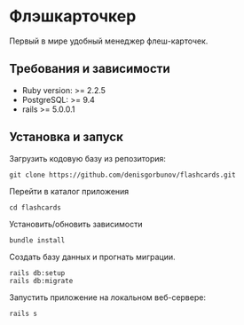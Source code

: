 # Флэшкарточкер

Первый в мире удобный менеджер флеш-карточек.

## Требования и зависимости
* Ruby version: >= 2.2.5
* PostgreSQL: >= 9.4
* rails >= 5.0.0.1

## Установка и запуск
Загрузить кодовую базу из репозитория:
```
git clone https://github.com/denisgorbunov/flashcards.git
```
Перейти в каталог приложения
```
cd flashcards
```
Установить/обновить зависимости
```
bundle install
```
Создать базу данных и прогнать миграции.
```
rails db:setup
rails db:migrate
```
Запустить приложение на локальном веб-сервере:
```
rails s
```
